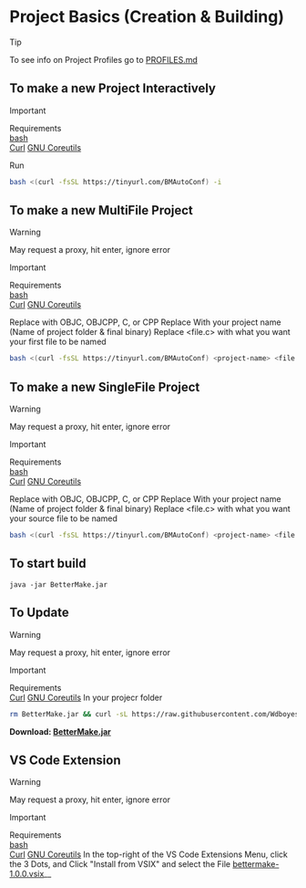 # Project Basics  (Creation & Building)   
> [!TIP]  
> To see info on Project Profiles go to [PROFILES.md](PROFILES.md)  
  
## To make a new Project Interactively
> [!IMPORTANT]  
> Requirements  
> [bash](https://www.gnu.org/software/bash/)  
> [Curl](https://curl.se/)
> [GNU Coreutils](https://www.gnu.org/software/coreutils/)
  
Run 
```sh
bash <(curl -fsSL https://tinyurl.com/BMAutoConf) -i
```

## To make a new MultiFile Project  
> [!WARNING]    
> May request a proxy, hit enter, ignore error    
  
> [!IMPORTANT]  
> Requirements  
> [bash](https://www.gnu.org/software/bash/)  
> [Curl](https://curl.se/)
> [GNU Coreutils](https://www.gnu.org/software/coreutils/)
  
Replace <Lang> with OBJC, OBJCPP, C, or CPP
Replace <project-name> With your project name (Name of project folder & final binary)
Replace <file.c> with what you want your first file to be named
```sh
bash <(curl -fsSL https://tinyurl.com/BMAutoConf) <project-name> <file.c> MF <Lang> <OPTIONAL: profile-name>
```  

## To make a new SingleFile Project  
> [!WARNING]  
> May request a proxy, hit enter, ignore error   
  
> [!IMPORTANT]  
> Requirements  
> [bash](https://www.gnu.org/software/bash/)  
> [Curl](https://curl.se/)
> [GNU Coreutils](https://www.gnu.org/software/coreutils/)
  
Replace <Lang> with OBJC, OBJCPP, C, or CPP
Replace <project-name> With your project name (Name of project folder & final binary)
Replace <file.c> with what you want your source file to be named
```sh
bash <(curl -fsSL https://tinyurl.com/BMAutoConf) <project-name> <file.c> OF <Lang> <OPTIONAL: profile-name>
```    
## To start build  
`java -jar BetterMake.jar`  

## To Update
> [!WARNING]  
> May request a proxy, hit enter, ignore error
   
> [!IMPORTANT]  
> Requirements  
> [Curl](https://curl.se/)
> [GNU Coreutils](https://www.gnu.org/software/coreutils/)
In your projecr folder  
```sh
rm BetterMake.jar && curl -sL https://raw.githubusercontent.com/Wdboyes13/BetterMake/refs/heads/main/target/BetterMake.jar
```
  
__Download: [BetterMake.jar](https://raw.githubusercontent.com/Wdboyes13/BetterMake/refs/heads/main/target/BetterMake.jar)__ 
  
## VS Code Extension
> [!WARNING]  
> May request a proxy, hit enter, ignore error
  
> [!IMPORTANT]  
> Requirements  
> [bash](https://www.gnu.org/software/bash/)  
> [Curl](https://curl.se/)
> [GNU Coreutils](https://www.gnu.org/software/coreutils/)
In the top-right of the VS Code Extensions Menu, click the 3 Dots, and Click "Install from VSIX" and select the File
[bettermake-1.0.0.vsix](https://github.com/Wdboyes13/BetterMake/raw/refs/heads/main/vsix/bettermake/bettermake-1.0.0.vsix)__
